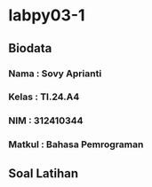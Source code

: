 # labpy03-1

## Biodata
### Nama : Sovy Aprianti
### Kelas : TI.24.A4
### NIM  : 312410344
### Matkul : Bahasa Pemrograman

## Soal Latihan
